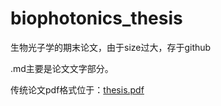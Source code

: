 # biophotonics_thesis
生物光子学的期末论文，由于size过大，存于github

.md主要是论文文字部分。

传统论文pdf格式位于：[thesis.pdf](https://github.com/hanyijie1/biophotonics_thesis/blob/main/thesis/thesis.pdf)
